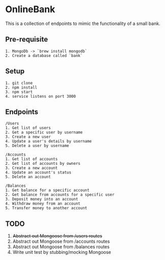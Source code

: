 # OnlineBank
This is a collection of endpoints to mimic the functionality of a small bank.

## Pre-requisite
```
1. MongoDb -> `brew install mongodb`
2. Create a database called `bank`
```

## Setup
```
1. git clone
2. npm install
3. npm start
4. service listens on port 3000
```

## Endpoints
```
/Users
1. Get list of users
2. Get a specific user by username
3. Create a new user
4. Update a user's details by username
5. Delete a user by username

/Accounts
1. Get list of accounts
2. Get list of accounts by owners
3. Create a new account
4. Update an account's status
5. Delete an account

/Balances
1. Get balance for a specific account
2. Get balance from accounts for a specific user
3. Deposit money into an account
4. Withdraw money from an account
5. Transfer money to another account
```
## TODO
1. ~~Abstract out Mongoose from /users routes~~
2. Abstract out Mongoose from /accounts routes
3. Abstract out Mongoose from /balances routes
4. Write unit test by stubbing/mocking Mongoose